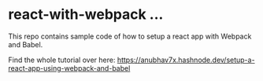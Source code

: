 # react-with-webpack ...

This repo contains sample code of how to setup a react app with Webpack and Babel.

Find the whole tutorial over here: https://anubhav7x.hashnode.dev/setup-a-react-app-using-webpack-and-babel
